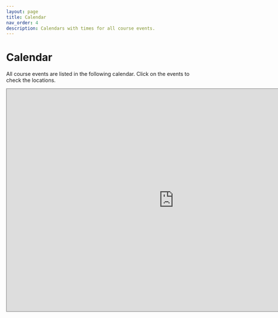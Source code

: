 ```yaml
---
layout: page
title: Calendar
nav_order: 4
description: Calendars with times for all course events.
---
```


# Calendar

All course events are listed in the following calendar. Click on the events to check the locations.

<iframe data-a11y-errors="true" title="Google Calendar of Data 102 Course Events" src="https://calendar.google.com/calendar/embed?height=600&wkst=1&ctz=America%2FLos_Angeles&bgcolor=%23ffffff&mode=WEEK&title=Data%20102%20Calendar&showPrint=0&showTitle=0&src=Y19kaWZpMzY0dmF1aXJ0MnNiMWRvdTFqYWozb0Bncm91cC5jYWxlbmRhci5nb29nbGUuY29t&src=Y19vbjhpdnRzajhoNnFsaTQ5OHUxMDczOWxpZ0Bncm91cC5jYWxlbmRhci5nb29nbGUuY29t&src=Y19jMzgzY2YyMmQwNDk5NGYzNzZmODJlODQ3ZTk4NzMwMzRkOTRiZDUyYjY5ODhlYzkxYWM3ZGFhODFhODVlYjNiQGdyb3VwLmNhbGVuZGFyLmdvb2dsZS5jb20&src=Y19tc29wcmpjNmRzZWxlZGI4ZzBqNDd2azA0NEBncm91cC5jYWxlbmRhci5nb29nbGUuY29t&src=Y182NTQ3ZWNhMDFiNGJhYTU0N2FhMTVjY2I3MjYwNGY2MGU3MWQ3M2E4ZDEzMGU4Y2FhZjRiNjQ4MTdlZTc1MjUzQGdyb3VwLmNhbGVuZGFyLmdvb2dsZS5jb20&src=Y182ZGJlOWNjN2Y1ZWZiZjhmODkzN2NmNDFlZjFmZGFhZmI3NmM5NmMwZWQ1NTZjNzY2ZGVhZmRkZDViODA1MzBhQGdyb3VwLmNhbGVuZGFyLmdvb2dsZS5jb20&src=Y18yYjJjMWQxYjNlZjE0Y2Y1Mjc0ZDRlYTg2N2M0NjViZDAzZjg1NGI4NjY3NzllZWIzYjkxYzAxNWI2N2Y4MjRkQGdyb3VwLmNhbGVuZGFyLmdvb2dsZS5jb20&src=Y19jMjE0ZDhjMTNlZWU4NGViMTVkOTg2MDViOWZkNmViZTUwZjhjZDVkZDAxOTFiMWJkOTIwNGU2OTAxYWExNTBhQGdyb3VwLmNhbGVuZGFyLmdvb2dsZS5jb20&color=%23F09300&color=%23E4C441&color=%233F51B5&color=%237CB342&color=%23AD1457&color=%237986CB&color=%23F4511E&color=%234285F4" style="border:solid 1px #777" width="900" height="600" frameborder="0" scrolling="no"></iframe>
